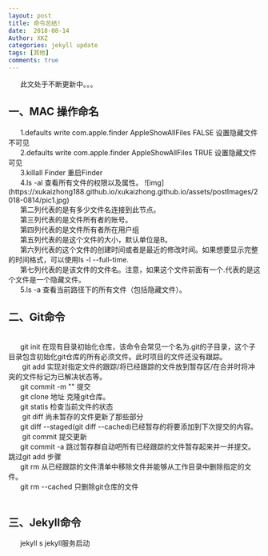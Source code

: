 ```yaml
---
layout: post
title: 命令总结!
date:  2018-08-14
Author: XKZ
categories: jekyll update
tags: [其他]
comments: true
---
```

&nbsp;&nbsp;&nbsp;&nbsp;&nbsp;&nbsp;此文处于不断更新中。。。
<h2>一、MAC 操作命名</h2>
&nbsp;&nbsp;&nbsp;&nbsp;&nbsp;&nbsp;1.defaults write com.apple.finder AppleShowAllFiles FALSE   设置隐藏文件不可见	
<br>&nbsp;&nbsp;&nbsp;&nbsp;&nbsp;&nbsp;2.defaults write com.apple.finder AppleShowAllFiles TRUE   设置隐藏文件可见
<br>&nbsp;&nbsp;&nbsp;&nbsp;&nbsp;&nbsp;3.killall Finder  重启Finder 
<br>&nbsp;&nbsp;&nbsp;&nbsp;&nbsp;&nbsp;4.ls -al 查看所有文件的权限以及属性。 
![img](https://xukaizhong188.github.io/xukaizhong.github.io/assets/postImages/2018-0814/pic1.jpg)
<br>&nbsp;&nbsp;&nbsp;&nbsp;&nbsp;&nbsp;第二列代表的是有多少文件名连接到此节点。
<br>&nbsp;&nbsp;&nbsp;&nbsp;&nbsp;&nbsp;第三列代表的是文件所有者的账号。
<br>&nbsp;&nbsp;&nbsp;&nbsp;&nbsp;&nbsp;第四列代表的是文件所有者所在用户组
<br>&nbsp;&nbsp;&nbsp;&nbsp;&nbsp;&nbsp;第五列代表的是这个文件的大小，默认单位是B。
<br>&nbsp;&nbsp;&nbsp;&nbsp;&nbsp;&nbsp;第六列代表的这个文件的创建时间或者是最近的修改时间。如果想要显示完整的时间格式，可以使用ls -l --full-time.
<br>&nbsp;&nbsp;&nbsp;&nbsp;&nbsp;&nbsp;第七列代表的是该文件的文件名。注意，如果这个文件前面有一个.代表的是这个文件是一个隐藏文件。
<br>&nbsp;&nbsp;&nbsp;&nbsp;&nbsp;&nbsp;5.ls -a 查看当前路径下的所有文件（包括隐藏文件）。 
<h2>二、Git命令</h2>
<br>&nbsp;&nbsp;&nbsp;&nbsp;&nbsp;&nbsp;git init 在现有目录初始化仓库，该命令会常见一个名为.git的子目录，这个子目录包含初始化git仓库的所有必须文件。此时项目的文件还没有跟踪。
<br>&nbsp;&nbsp;&nbsp;&nbsp;&nbsp;&nbsp;
git add 实现对指定文件的跟踪/将已经跟踪的文件放到暂存区/在合并时将冲突的文件标记为已解决状态等。
<br>&nbsp;&nbsp;&nbsp;&nbsp;&nbsp;&nbsp;git commit -m "" 提交
<br>&nbsp;&nbsp;&nbsp;&nbsp;&nbsp;&nbsp;git clone 地址 克隆git仓库。
<br>&nbsp;&nbsp;&nbsp;&nbsp;&nbsp;&nbsp;git statis 检查当前文件的状态
<br>&nbsp;&nbsp;&nbsp;&nbsp;&nbsp;&nbsp;
git diff 尚未暂存的文件更新了那些部分
<br>&nbsp;&nbsp;&nbsp;&nbsp;&nbsp;&nbsp;git diff --staged(git diff --cached)已经暂存的将要添加到下次提交的内容。
<br>&nbsp;&nbsp;&nbsp;&nbsp;&nbsp;&nbsp;
git commit 提交更新
<br>&nbsp;&nbsp;&nbsp;&nbsp;&nbsp;&nbsp;git commit -a 跳过暂存群自动吧所有已经跟踪的文件暂存起来并一并提交。跳过git add 步骤
<br>&nbsp;&nbsp;&nbsp;&nbsp;&nbsp;&nbsp;git rm 从已经跟踪的文件清单中移除文件并能够从工作目录中删除指定的文件。
<br>&nbsp;&nbsp;&nbsp;&nbsp;&nbsp;&nbsp;git rm --cached 只删除git仓库的文件
<br>&nbsp;&nbsp;&nbsp;&nbsp;&nbsp;&nbsp;
<h2>三、Jekyll命令</h2>
&nbsp;&nbsp;&nbsp;&nbsp;&nbsp;&nbsp;jekyll s jekyll服务启动



